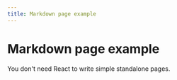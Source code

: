 ```yaml
---
title: Markdown page example
---
```


<!-- GNU GENERAL PUBLIC LICENSE: Copyright © 2024 LexTego--> 

# Markdown page example

You don't need React to write simple standalone pages.
